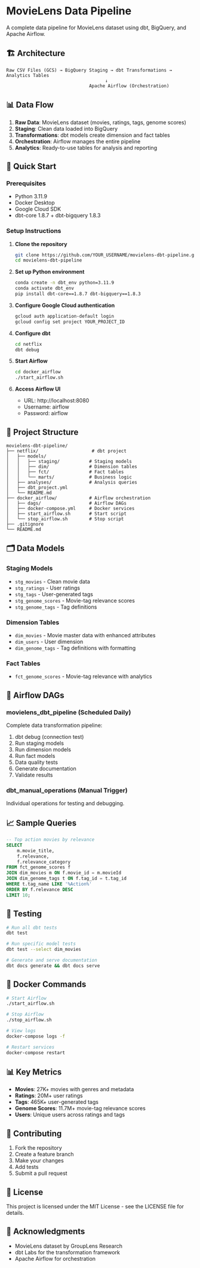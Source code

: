 # MovieLens Data Pipeline

A complete data pipeline for MovieLens dataset using dbt, BigQuery, and Apache Airflow.

## 🏗️ Architecture

```
Raw CSV Files (GCS) → BigQuery Staging → dbt Transformations → Analytics Tables
                                     ↓
                               Apache Airflow (Orchestration)
```

## 📊 Data Flow

1. **Raw Data**: MovieLens dataset (movies, ratings, tags, genome scores)
2. **Staging**: Clean data loaded into BigQuery
3. **Transformations**: dbt models create dimension and fact tables
4. **Orchestration**: Airflow manages the entire pipeline
5. **Analytics**: Ready-to-use tables for analysis and reporting

## 🚀 Quick Start

### Prerequisites
- Python 3.11.9
- Docker Desktop
- Google Cloud SDK
- dbt-core 1.8.7 + dbt-bigquery 1.8.3

### Setup Instructions

1. **Clone the repository**
   ```bash
   git clone https://github.com/YOUR_USERNAME/movielens-dbt-pipeline.git
   cd movielens-dbt-pipeline
   ```

2. **Set up Python environment**
   ```bash
   conda create -n dbt_env python=3.11.9
   conda activate dbt_env
   pip install dbt-core==1.8.7 dbt-bigquery==1.8.3
   ```

3. **Configure Google Cloud authentication**
   ```bash
   gcloud auth application-default login
   gcloud config set project YOUR_PROJECT_ID
   ```

4. **Configure dbt**
   ```bash
   cd netflix
   dbt debug
   ```

5. **Start Airflow**
   ```bash
   cd docker_airflow
   ./start_airflow.sh
   ```

6. **Access Airflow UI**
   - URL: http://localhost:8080
   - Username: airflow
   - Password: airflow

## 📁 Project Structure

```
movielens-dbt-pipeline/
├── netflix/                    # dbt project
│   ├── models/
│   │   ├── staging/           # Staging models
│   │   ├── dim/               # Dimension tables
│   │   ├── fct/               # Fact tables
│   │   └── marts/             # Business logic
│   ├── analyses/              # Analysis queries
│   ├── dbt_project.yml
│   └── README.md
├── docker_airflow/            # Airflow orchestration
│   ├── dags/                  # Airflow DAGs
│   ├── docker-compose.yml     # Docker services
│   ├── start_airflow.sh       # Start script
│   └── stop_airflow.sh        # Stop script
├── .gitignore
└── README.md
```

## 🗂️ Data Models

### Staging Models
- `stg_movies` - Clean movie data
- `stg_ratings` - User ratings
- `stg_tags` - User-generated tags
- `stg_genome_scores` - Movie-tag relevance scores
- `stg_genome_tags` - Tag definitions

### Dimension Tables
- `dim_movies` - Movie master data with enhanced attributes
- `dim_users` - User dimension
- `dim_genome_tags` - Tag definitions with formatting

### Fact Tables
- `fct_genome_scores` - Movie-tag relevance with analytics

## 🔄 Airflow DAGs

### movielens_dbt_pipeline (Scheduled Daily)
Complete data transformation pipeline:
1. dbt debug (connection test)
2. Run staging models
3. Run dimension models
4. Run fact models
5. Data quality tests
6. Generate documentation
7. Validate results

### dbt_manual_operations (Manual Trigger)
Individual operations for testing and debugging.

## 📈 Sample Queries

```sql
-- Top action movies by relevance
SELECT 
    m.movie_title, 
    f.relevance, 
    f.relevance_category
FROM fct_genome_scores f
JOIN dim_movies m ON f.movie_id = m.movieId
JOIN dim_genome_tags t ON f.tag_id = t.tag_id
WHERE t.tag_name LIKE '%Action%'
ORDER BY f.relevance DESC
LIMIT 10;
```

## 🧪 Testing

```bash
# Run all dbt tests
dbt test

# Run specific model tests
dbt test --select dim_movies

# Generate and serve documentation
dbt docs generate && dbt docs serve
```

## 🐳 Docker Commands

```bash
# Start Airflow
./start_airflow.sh

# Stop Airflow
./stop_airflow.sh

# View logs
docker-compose logs -f

# Restart services
docker-compose restart
```

## 📊 Key Metrics

- **Movies**: 27K+ movies with genres and metadata
- **Ratings**: 20M+ user ratings
- **Tags**: 465K+ user-generated tags  
- **Genome Scores**: 11.7M+ movie-tag relevance scores
- **Users**: Unique users across ratings and tags

## 🤝 Contributing

1. Fork the repository
2. Create a feature branch
3. Make your changes
4. Add tests
5. Submit a pull request

## 📄 License

This project is licensed under the MIT License - see the LICENSE file for details.

## 🙏 Acknowledgments

- MovieLens dataset by GroupLens Research
- dbt Labs for the transformation framework
- Apache Airflow for orchestration
